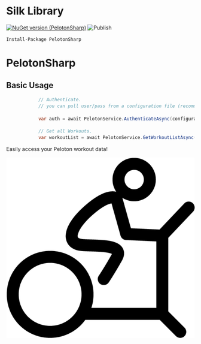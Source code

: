# Silk Library

[![NuGet version (PelotonSharp)](https://img.shields.io/nuget/v/PelotonSharp.svg?style=flat-square)](https://www.nuget.org/packages/PelotonSharp/)
![Publish](https://github.com/aherrick/PelotonSharp/workflows/Publish/badge.svg?branch=main)

```
Install-Package PelotonSharp
```

# PelotonSharp



## Basic Usage

```csharp
            // Authenticate.
            // you can pull user/pass from a configuration file (recommended) or hardcode (not recommended)

            var auth = await PelotonService.AuthenticateAsync(configuration["username_or_email"], configuration["password"]);

            // Get all Workouts.
            var workoutList = await PelotonService.GetWorkoutListAsync(auth);
```

 Easily access your Peloton workout data!

![Drag Racing](https://raw.githubusercontent.com/aherrick/PelotonSharp/main/assets/PelotonSharpIcon.png)